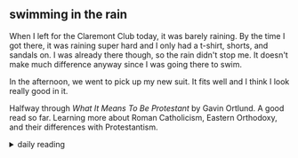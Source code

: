 ## swimming in the rain

When I left for the Claremont Club today, it was barely raining. By the time I got there, it was raining super hard and I only had a t-shirt, shorts, and sandals on. I was already there though, so the rain didn't stop me. It doesn't make much difference anyway since I was going there to swim.

In the afternoon, we went to pick up my new suit. It fits well and I think I look really good in it.

Halfway through *What It Means To Be Protestant* by Gavin Ortlund. A good read so far. Learning more about Roman Catholicism, Eastern Orthodoxy, and their differences with Protestantism.

<details markdown="1">
<summary>daily reading</summary>

| {{ page.date | date: "%B %-d, %Y" }} |
| :-------------: |
| [2 Kings 6; 1 Tim. 3; Dan. 10; Ps. 119:1–24]({% link _Bible/Bible-year-1.md %}) |
| [BC 1-2; HC 1-5; CD I: Art. 1-4]({% link _three_forms/three-forms-month-3.md %}) |
| [The Apostles' Creed](https://threeforms.org/the-apostles-creed/) |

</details>